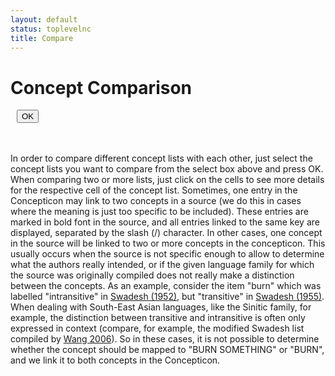 ```yaml
---
layout: default
status: toplevelnc
title: Compare
---
```

<div style="display:none;">t4</div>

<script src="media/vendor/jquery.dataTables.js" type="text/javascript"></script>
<script src="media/concepticon.js"></script>
<script src="media/bootstrap-multiselect.js"></script>

<script src="media/compare2.js"></script>
<script src="media/identifiers.js"></script>
<link rel="stylesheet" type="text/css" href="css/jquery.dataTables.css" />
  
# Concept Comparison

<div id="popup"></div>
<div style="display:block">
<div style="float:left; display: inline;" id="selector"></div>
<button class="btn btn-default" style="margin-left: 10px;" id="start" value="OK" 
  onclick="var sel = getStuff(); console.log(sel);">OK</button>
<div id="showentry" style="float:left; display: inline"></div>
</div>
<br><br>
<div style="display: none; padding:20px; border:2px solid DarkBlue;border-radius:10px;margin-top:20px;" id="datatable"></div>
<script>
var selector = document.getElementById('selector');
var txt = '';
main_list.sort();
for (var i=0,lst; lst=main_list[i]; i++) {
  var name = ref2idf[lst];
  if (name != 'undefined') {
    txt += '<option value="'+lst+'" id="id_'+lst+'">'+name+'</option>';
  }
  else {
    txt += '<option value="'+lst+'" id="id_'+lst+'">'+lst+'!'+'</option>';
  }
}
selector.innerHTML = '<select multiple id="selectlists">'+txt+'</select>';
console.log(CNC);
var url = document.URL;
if(url.indexOf('=') != -1) {
  var query = url.split('?')[1];
  var keyvals = query.split('&');
  var params = {};
  for (var i=0; i<keyvals.length; i++) {
    var keyval = keyvals[i].split('=');
    params[keyval[0]] = decodeURI(keyval[1]);
  }
  if(typeof params['conceptlist'] != 'undefined') {
    var selector = document.getElementById('selectlists');
    for (var i=0,option; option=selector[i]; i++) {
      if (option.innerHTML == params['conceptlist']) {
        option.selected = true;
      }
      else {
        option.selected = false;
      }
    }
    getStuff();//showReference(params['conceptlist']);
  }
}
$('#selectlists').multiselect({
    disableIfEmpty: true,
    includeSelectAllOption : true,
    enableFiltering: true,
    buttonClass : 'btn btn-primary',
    enableCaseInsensitiveFiltering: true,
    maxHeight: window.innerHeight-100,
    buttonText: function (options, select) {
      return 'Select concept lists <b class="caret"></b>';
    }
});
</script>

In order to compare different concept lists with each other, just select the concept lists you want to compare
from the select box above and press OK. When comparing two or more lists, just click on the cells to see more details
for the respective cell of the concept list. Sometimes, one entry in the Concepticon may link to two concepts in a source (we do this in cases where the meaning is just too specific to be included). These entries are marked in bold font in the source, and all entries linked to the same key are displayed, separated by the slash (/) character. In other cases, one concept in the source will be linked to two or more concepts in the concepticon. This usually occurs when the source is not specific enough to allow to determine what the authors really intended, or if the given language family for which the source was originally compiled does not really make a distinction between the concepts. As an example, consider the item "burn" which was labelled "intransitive" in [Swadesh (1952)](http://bibliography.lingpy.org?key=Swadesh1952), but "transitive" in [Swadesh (1955)](http://bibliography.lingpy.org?key=Swadesh1955). When dealing with South-East Asian languages, like the Sinitic family, for example, the distinction between transitive and intransitive is often only expressed in context (compare, for example, the modified Swadesh list compiled by [Wang 2006](compare.html?conceptlist=Wang-2006-200)). So in these cases, it is not possible to determine whether the concept should be mapped to "BURN SOMETHING" or "BURN", and we link it to both concepts in the Concepticon.
